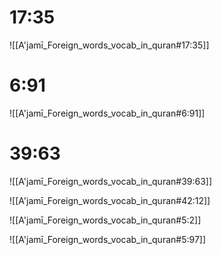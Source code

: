 
# 17:35
![[A'jamī_Foreign_words_vocab_in_quran#17:35]]

# 6:91
![[A'jamī_Foreign_words_vocab_in_quran#6:91]]

# 39:63
![[A'jamī_Foreign_words_vocab_in_quran#39:63]]


![[A'jamī_Foreign_words_vocab_in_quran#42:12]]

![[A'jamī_Foreign_words_vocab_in_quran#5:2]]

![[A'jamī_Foreign_words_vocab_in_quran#5:97]]
